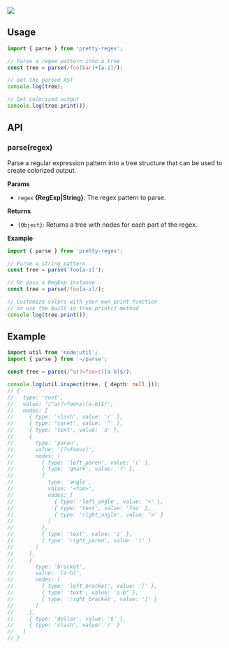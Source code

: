 ![](https://private-user-images.githubusercontent.com/383994/435348479-1632fee2-b97e-4792-a96f-e0de79fafbbd.png?jwt=eyJhbGciOiJIUzI1NiIsInR5cCI6IkpXVCJ9.eyJpc3MiOiJnaXRodWIuY29tIiwiYXVkIjoicmF3LmdpdGh1YnVzZXJjb250ZW50LmNvbSIsImtleSI6ImtleTUiLCJleHAiOjE3NDUwMjgwNTUsIm5iZiI6MTc0NTAyNzc1NSwicGF0aCI6Ii8zODM5OTQvNDM1MzQ4NDc5LTE2MzJmZWUyLWI5N2UtNDc5Mi1hOTZmLWUwZGU3OWZhZmJiZC5wbmc_WC1BbXotQWxnb3JpdGhtPUFXUzQtSE1BQy1TSEEyNTYmWC1BbXotQ3JlZGVudGlhbD1BS0lBVkNPRFlMU0E1M1BRSzRaQSUyRjIwMjUwNDE5JTJGdXMtZWFzdC0xJTJGczMlMkZhd3M0X3JlcXVlc3QmWC1BbXotRGF0ZT0yMDI1MDQxOVQwMTU1NTVaJlgtQW16LUV4cGlyZXM9MzAwJlgtQW16LVNpZ25hdHVyZT1mYzAzYmViYTRjNWRlZjNmYTY0NGZhM2ZmNDYwMjE5Yjc0OGRhMDU3NzgxOGJhMjc4OWVkOGFkZTBkNmE1OGFmJlgtQW16LVNpZ25lZEhlYWRlcnM9aG9zdCJ9.xHfLcib3ju8mxpl-6Q7QoljEQEeqh0EnygXjxTfYZvs)

## Usage

```js
import { parse } from 'pretty-regex';

// Parse a regex pattern into a tree
const tree = parse(/foo(bar)+[a-z]/);

// Get the parsed AST
console.log(tree);

// Get colorized output
console.log(tree.print());
```

## API

### parse(regex)

Parse a regular expression pattern into a tree structure that can be used to create colorized output.

**Params**

* `regex` **{RegExp|String}**: The regex pattern to parse.

**Returns**

* `{Object}`: Returns a tree with nodes for each part of the regex.

**Example**

```js
import { parse } from 'pretty-regex';

// Parse a string pattern
const tree = parse('foo[a-z]');

// Or pass a RegExp instance
const tree = parse(/foo[a-z]/);

// Customize colors with your own print function
// or use the built-in tree.print() method
console.log(tree.print());
```

## Example

```ts
import util from 'node:util';
import { parse } from '~/parse';

const tree = parse(/^a(?<foo>z)[a-b]$/);

console.log(util.inspect(tree, { depth: null }));
// {
//   type: 'root',
//   value: '/^a(?<foo>z)[a-b]$/',
//   nodes: [
//     { type: 'slash', value: '/' },
//     { type: 'caret', value: '^' },
//     { type: 'text', value: 'a' },
//     {
//       type: 'paren',
//       value: '(?<foo>z)',
//       nodes: [
//         { type: 'left_paren', value: '(' },
//         { type: 'qmark', value: '?' },
//         {
//           type: 'angle',
//           value: '<foo>',
//           nodes: [
//             { type: 'left_angle', value: '<' },
//             { type: 'text', value: 'foo' },
//             { type: 'right_angle', value: '>' }
//           ]
//         },
//         { type: 'text', value: 'z' },
//         { type: 'right_paren', value: ')' }
//       ]
//     },
//     {
//       type: 'bracket',
//       value: '[a-b]',
//       nodes: [
//         { type: 'left_bracket', value: '[' },
//         { type: 'text', value: 'a-b' },
//         { type: 'right_bracket', value: ']' }
//       ]
//     },
//     { type: 'dollar', value: '$' },
//     { type: 'slash', value: '/' }
//   ]
// }

```
